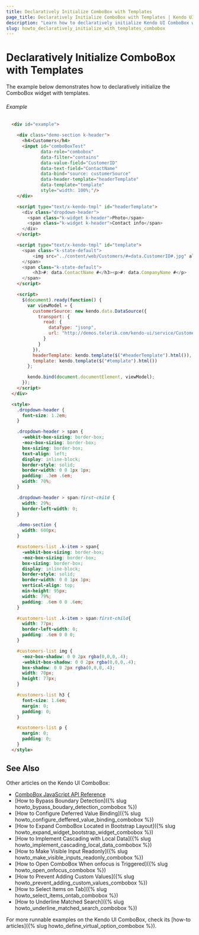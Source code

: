```yaml
---
title: Declaratively Initialize ComboBox with Templates
page_title: Declaratively Initialize ComboBox with Templates | Kendo UI ComboBox
description: "Learn how to declaratively initialize Kendo UI ComboBox with templates."
slug: howto_declaratively_initialize_with_templates_combobox
---
```


# Declaratively Initialize ComboBox with Templates

The example below demonstrates how to declaratively initialize the ComboBox widget with templates.

###### Example

```html
  <div id="example">

    <div class="demo-section k-header">
      <h4>Customers</h4>
      <input id="comboBoxTest"
             data-role="combobox"
             data-filter="contains"
             data-value-field="CustomerID"
             data-text-field="ContactName"
             data-bind="source: customerSource"
             data-header-template="headerTemplate"
             data-template="template"
             style="width: 100%;"/>
    </div>

    <script type="text/x-kendo-tmpl" id="headerTemplate">
      <div class="dropdown-header">
        <span class="k-widget k-header">Photo</span>
        <span class="k-widget k-header">Contact info</span>
      </div>
    </script>

    <script type="text/x-kendo-tmpl" id="template">
      <span class="k-state-default">
          <img src="../content/web/Customers/#=data.CustomerID#.jpg" alt="#:data.CustomerID#" />
      </span>
      <span class="k-state-default">
          <h3>#: data.ContactName #</h3><p>#: data.CompanyName #</p>
      </span>
    </script>

    <script>
      $(document).ready(function() {
        var viewModel = {
          customerSource: new kendo.data.DataSource({
            transport: {
              read: {
                dataType: "jsonp",
                url: "http://demos.telerik.com/kendo-ui/service/Customers"
              }
            }
          }),
          headerTemplate: kendo.template($("#headerTemplate").html()),
          template: kendo.template($("#template").html())
        };

        kendo.bind(document.documentElement, viewModel);
      });
    </script>
  </div>

  <style>
    .dropdown-header {
      font-size: 1.2em;
    }

    .dropdown-header > span {
      -webkit-box-sizing: border-box;
      -moz-box-sizing: border-box;
      box-sizing: border-box;
      text-align: left;
      display: inline-block;
      border-style: solid;
      border-width: 0 0 1px 1px;
      padding: .3em .6em;
      width: 70%;
    }

    .dropdown-header > span:first-child {
      width: 29%;
      border-left-width: 0;
    }

    .demo-section {
      width: 600px;
    }

    #customers-list .k-item > span{
      -webkit-box-sizing: border-box;
      -moz-box-sizing: border-box;
      box-sizing: border-box;
      display: inline-block;
      border-style: solid;
      border-width: 0 0 1px 1px;
      vertical-align: top;
      min-height: 95px;
      width: 79%;
      padding: .6em 0 0 .6em;
    }

    #customers-list .k-item > span:first-child{
      width: 77px;
      border-left-width: 0;
      padding: .6em 0 0 0;
    }

    #customers-list img {
      -moz-box-shadow: 0 0 2px rgba(0,0,0,.4);
      -webkit-box-shadow: 0 0 2px rgba(0,0,0,.4);
      box-shadow: 0 0 2px rgba(0,0,0,.4);
      width: 70px;
      height: 77px;
    }

    #customers-list h3 {
      font-size: 1.6em;
      margin: 0;
      padding: 0;
    }

    #customers-list p {
      margin: 0;
      padding: 0;
    }
  </style>
```

## See Also

Other articles on the Kendo UI ComboBox:

* [ComboBox JavaScript API Reference](/api/javascript/ui/combobox)
* [How to Bypass Boundary Detection]({% slug howto_bypass_boudary_detection_combobox %})
* [How to Configure Deferred Value Binding]({% slug howto_configure_deffered_value_binding_combobox %})
* [How to Expand ComboBox Located in Bootstrap Layout]({% slug howto_expand_widget_bootstrap_widget_combobox %})
* [How to Implement Cascading with Local Data]({% slug howto_implement_cascading_local_data_combobox %})
* [How to Make Visible Input Readonly]({% slug howto_make_visible_inputs_readonly_combobox %})
* [How to Open ComboBox When onfocus is Triggered]({% slug howto_open_onfocus_combobox %})
* [How to Prevent Adding Custom Values]({% slug howto_prevent_adding_custom_values_combobox %})
* [How to Select Items on Tab]({% slug howto_select_items_ontab_combobox %})
* [How to Underline Matched Search]({% slug howto_underline_matched_search_combobox %})

For more runnable examples on the Kendo UI ComboBox, check its [how-to articles]({% slug howto_define_virtual_option_combobox %}).
